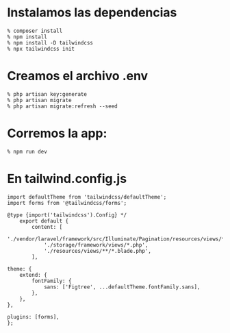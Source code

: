 # Instalamos las dependencias

    % composer install
    % npm install
    % npm install -D tailwindcss
    % npx tailwindcss init

# Creamos el archivo .env

    % php artisan key:generate
    % php artisan migrate
    % php artisan migrate:refresh --seed

# Corremos la app:

    % npm run dev


# En tailwind.config.js

    import defaultTheme from 'tailwindcss/defaultTheme';
    import forms from '@tailwindcss/forms';

    @type {import('tailwindcss').Config} */
        export default {
            content: [
                './vendor/laravel/framework/src/Illuminate/Pagination/resources/views/*.blade.php',
                './storage/framework/views/*.php',
                './resources/views/**/*.blade.php',
            ],
            
    theme: {
        extend: {
            fontFamily: {
                sans: ['Figtree', ...defaultTheme.fontFamily.sans],
            },
        },
    },

    plugins: [forms],
    };
